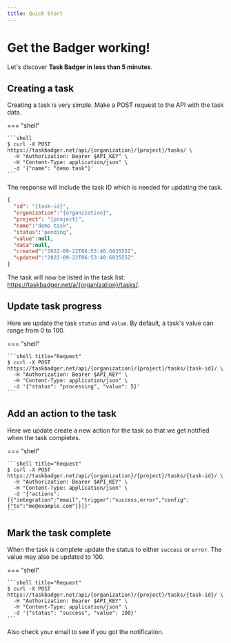```yaml
---
title: Quick Start
---
```

# Get the Badger working!

Let's discover **Task Badger in less than 5 minutes**.

## Creating a task

Creating a task is very simple. Make a POST request to the API with the task
data.

=== "shell"

    ```shell
    $ curl -X POST https://taskbadger.net/api/{organization}/{project}/tasks/ \
      -H "Authorization: Bearer $API_KEY" \
      -H "Content-Type: application/json" \
      -d '{"name": "demo task"}'
    ```

The response will include the task ID which is needed for updating the task.

```json title="Response"
{
  "id": "{task-id}",
  "organization":"{organization}",
  "project": "{project}",
  "name":"demo task",
  "status":"pending",
  "value":null,
  "data":null,
  "created":"2022-09-22T06:53:40.683555Z",
  "updated":"2022-09-22T06:53:40.683555Z"
}
```

The task will now be listed in the task list: https://taskbadger.net/a/{organization}/tasks/.

## Update task progress

Here we update the task `status` and `value`. By default, a task's value can range from
0 to 100.

=== "shell"
    
    ```shell title="Request"
    $ curl -X POST https://taskbadger.net/api/{organization}/{project}/tasks/{task-id}/ \
      -H "Authorization: Bearer $API_KEY" \
      -H "Content-Type: application/json" \
      -d '{"status": "processing", "value": 5}'
    ```

## Add an action to the task

Here we update create a new action for the task so that we get notified when the task completes.

=== "shell"
    
    ```shell title="Request"
    $ curl -X POST https://taskbadger.net/api/{organization}/{project}/tasks/{task-id}/ \
      -H "Authorization: Bearer $API_KEY" \
      -H "Content-Type: application/json" \
      -d '{"actions":[{"integration":"email","trigger":"success,error","config":{"to":"me@example.com"}}]}'
    ```

## Mark the task complete

When the task is complete update the status to either `success` or `error`.
The value may also be updated to 100.

=== "shell"

    ```shell title="Request"
    $ curl -X POST https://taskbadger.net/api/{organization}/{project}/tasks/{task-id}/ \
      -H "Authorization: Bearer $API_KEY" \
      -H "Content-Type: application/json" \
      -d '{"status": "success", "value": 100}'
    ```
Also check your email to see if you got the notification.
